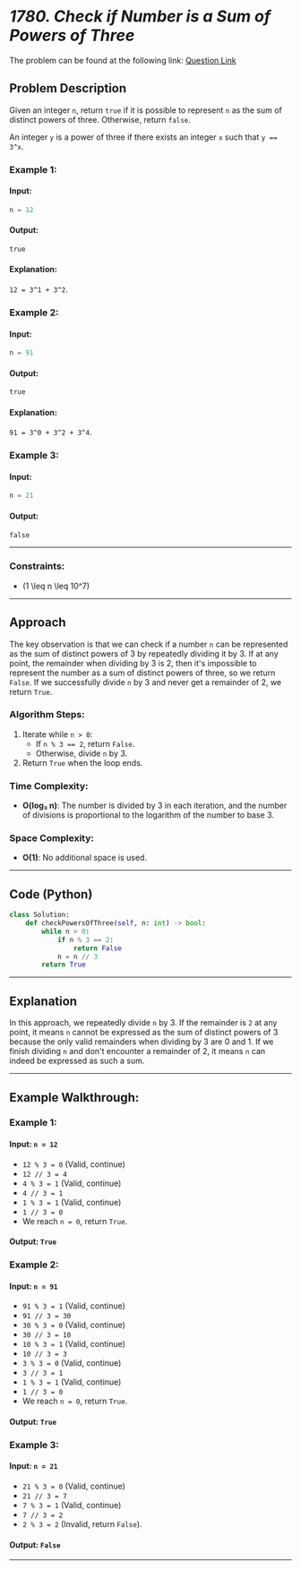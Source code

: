 # *1780. Check if Number is a Sum of Powers of Three*

The problem can be found at the following link: [Question Link](https://leetcode.com/problems/check-if-number-is-a-sum-of-powers-of-three?envType=daily-question&envId=2025-03-04)
## **Problem Description**

Given an integer `n`, return `true` if it is possible to represent `n` as the sum of distinct powers of three. Otherwise, return `false`.

An integer `y` is a power of three if there exists an integer `x` such that `y == 3^x`.

### **Example 1:**

#### **Input:**
```python
n = 12
```

#### Output:
```python
true
```

#### Explanation:
`12 = 3^1 + 3^2`.

### Example 2:

#### Input:
```python
n = 91
```

#### Output:
```python
true
```

#### Explanation:
`91 = 3^0 + 3^2 + 3^4`.

### Example 3:

#### Input:
```python
n = 21
```

#### Output:
```python
false
```

---

### Constraints:
- \(1 \leq n \leq 10^7\)

---

## Approach

The key observation is that we can check if a number `n` can be represented as the sum of distinct powers of 3 by repeatedly dividing it by 3. If at any point, the remainder when dividing by 3 is 2, then it's impossible to represent the number as a sum of distinct powers of three, so we return `False`. If we successfully divide `n` by 3 and never get a remainder of 2, we return `True`.

### Algorithm Steps:
1. Iterate while `n > 0`:
   - If `n % 3 == 2`, return `False`.
   - Otherwise, divide `n` by 3.
2. Return `True` when the loop ends.

### Time Complexity:
- **O(log₃ n)**: The number is divided by 3 in each iteration, and the number of divisions is proportional to the logarithm of the number to base 3.

### Space Complexity:
- **O(1)**: No additional space is used.

---

## Code (Python)

```python
class Solution:
    def checkPowersOfThree(self, n: int) -> bool:
        while n > 0:
            if n % 3 == 2:
                return False
            n = n // 3
        return True
```

---

## Explanation

In this approach, we repeatedly divide `n` by 3. If the remainder is `2` at any point, it means `n` cannot be expressed as the sum of distinct powers of 3 because the only valid remainders when dividing by 3 are 0 and 1. If we finish dividing `n` and don't encounter a remainder of 2, it means `n` can indeed be expressed as such a sum.

---

## Example Walkthrough:

### Example 1:
#### Input: `n = 12`

- `12 % 3 = 0` (Valid, continue)
- `12 // 3 = 4`
- `4 % 3 = 1` (Valid, continue)
- `4 // 3 = 1`
- `1 % 3 = 1` (Valid, continue)
- `1 // 3 = 0`
- We reach `n = 0`, return `True`.

#### Output: `True`

### Example 2:
#### Input: `n = 91`

- `91 % 3 = 1` (Valid, continue)
- `91 // 3 = 30`
- `30 % 3 = 0` (Valid, continue)
- `30 // 3 = 10`
- `10 % 3 = 1` (Valid, continue)
- `10 // 3 = 3`
- `3 % 3 = 0` (Valid, continue)
- `3 // 3 = 1`
- `1 % 3 = 1` (Valid, continue)
- `1 // 3 = 0`
- We reach `n = 0`, return `True`.

#### Output: `True`

### Example 3:
#### Input: `n = 21`

- `21 % 3 = 0` (Valid, continue)
- `21 // 3 = 7`
- `7 % 3 = 1` (Valid, continue)
- `7 // 3 = 2`
- `2 % 3 = 2` (Invalid, return `False`).

#### Output: `False`

---

